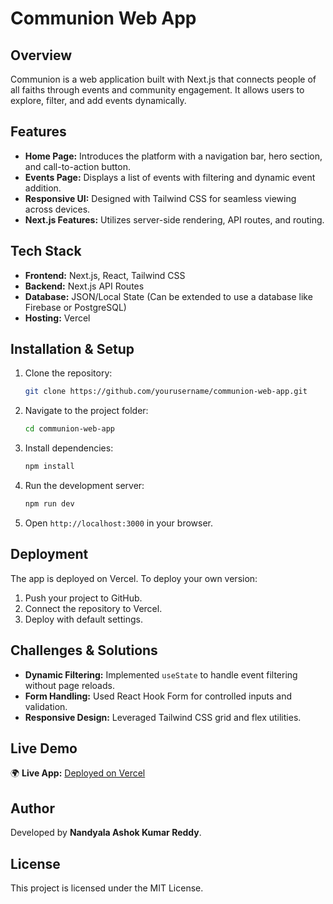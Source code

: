 # Communion Web App

## Overview
Communion is a web application built with Next.js that connects people of all faiths through events and community engagement. It allows users to explore, filter, and add events dynamically.

## Features
- **Home Page:** Introduces the platform with a navigation bar, hero section, and call-to-action button.
- **Events Page:** Displays a list of events with filtering and dynamic event addition.
- **Responsive UI:** Designed with Tailwind CSS for seamless viewing across devices.
- **Next.js Features:** Utilizes server-side rendering, API routes, and routing.

## Tech Stack
- **Frontend:** Next.js, React, Tailwind CSS
- **Backend:** Next.js API Routes
- **Database:** JSON/Local State (Can be extended to use a database like Firebase or PostgreSQL)
- **Hosting:** Vercel

## Installation & Setup
1. Clone the repository:
   ```sh
   git clone https://github.com/yourusername/communion-web-app.git
   ```
2. Navigate to the project folder:
   ```sh
   cd communion-web-app
   ```
3. Install dependencies:
   ```sh
   npm install
   ```
4. Run the development server:
   ```sh
   npm run dev
   ```
5. Open `http://localhost:3000` in your browser.

## Deployment
The app is deployed on Vercel. To deploy your own version:
1. Push your project to GitHub.
2. Connect the repository to Vercel.
3. Deploy with default settings.

## Challenges & Solutions
- **Dynamic Filtering:** Implemented `useState` to handle event filtering without page reloads.
- **Form Handling:** Used React Hook Form for controlled inputs and validation.
- **Responsive Design:** Leveraged Tailwind CSS grid and flex utilities.

## Live Demo
🌍 **Live App:** [Deployed on Vercel](https://communion-app-theta.vercel.app/) 

## Author
Developed by **Nandyala Ashok Kumar Reddy**.

## License
This project is licensed under the MIT License.

